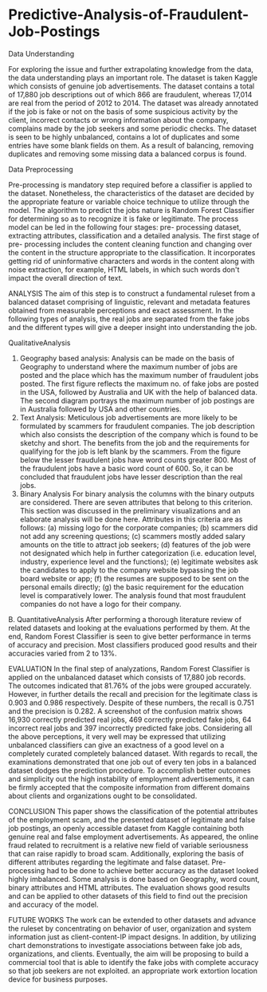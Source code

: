 # Predictive-Analysis-of-Fraudulent-Job-Postings

Data Understanding

For exploring the issue and further extrapolating knowledge from the data, the data understanding plays an important role. The dataset is taken Kaggle which consists of genuine job advertisements. The dataset contains a total of 17,880 job descriptions out of which 866 are fraudulent, whereas 17,014 are real from the period of 2012 to 2014. The dataset was already annotated if the job is fake or not on the basis of some suspicious activity by the client, incorrect contacts or wrong information about the company, complains made by the job seekers and some periodic checks. The dataset is seen to be highly unbalanced, contains a lot of duplicates and some entries have some blank fields on them. As a result of balancing, removing duplicates and removing some missing data a balanced corpus is found.

Data Preprocessing

Pre-processing is mandatory step required before a classifier is applied to the dataset. Nonetheless, the characteristics of the dataset are decided by the appropriate feature or variable choice technique to utilize through the model. The algorithm to predict the jobs nature is Random Forest Classifier for determining so as to recognize it is fake or legitimate. The process model can be led in the following four stages: pre- processing dataset, extracting attributes, classification and a detailed analysis. The first stage of pre- processing includes the content cleaning function and changing over the content in the structure appropriate to the classification. It incorporates getting rid of uninformative characters and words in the content along with noise extraction, for example, HTML labels, in which such words don't impact the overall direction of text.

ANALYSIS
The aim of this step is to construct a fundamental ruleset from a balanced dataset comprising of linguistic, relevant and metadata features obtained from measurable perceptions and exact assessment. In the following types of analysis, the real jobs are separated from the fake jobs and the different types will give a deeper insight into understanding the job.

QualitativeAnalysis
1. Geography based analysis:
Analysis can be made on the basis of Geography to understand where the maximum number of jobs are posted and the place which has the maximum number of fraudulent jobs posted. The first figure reflects the maximum no. of fake jobs are posted in the USA, followed by Australia and UK with the help of balanced data. The second diagram portrays the maximum number of job postings are in Australia followed by USA and other countries.
2. Text Analysis:
Meticulous job advertisements are more likely to be formulated by scammers for fraudulent companies. The job description which also consists the description of the company which is found to be sketchy and short. The benefits from the job and the requirements for qualifying for the job is left blank by the scammers. From the figure below the lesser fraudulent jobs have word counts greater 800. Most of the fraudulent jobs have a basic word count of 600. So, it can be concluded that fraudulent jobs have lesser description than the real jobs.
3. Binary Analysis
For binary analysis the columns with the binary outputs are considered. There are seven attributes that belong to this criterion. This section was discussed in the preliminary visualizations and an elaborate analysis will be done here. Attributes in this criteria are as follows: (a) missing logo for the corporate companies; (b) scammers did not add any screening questions; (c) scammers mostly added salary amounts on the title to attract job seekers; (d) features of the job were not designated which help in further categorization (i.e. education level, industry, experience level and the functions); (e) legitimate websites ask the candidates to apply to the company website bypassing the job board website or app; (f) the resumes are supposed to be sent on the personal emails directly; (g) the basic requirement for the education level is comparatively lower. The analysis found that most fraudulent companies do not have a logo for their company.

B. QuantitativeAnalysis
After performing a thorough literature review of related datasets and looking at the evaluations performed by them. At the end, Random Forest Classifier is seen to give better performance in terms of accuracy and precision. Most classifiers produced good results and their accuracies varied from 2 to 13%.

EVALUATION
In the final step of analyzations, Random Forest Classifier is applied on the unbalanced dataset which consists of 17,880 job records. The outcomes indicated that 81.76% of the jobs were grouped accurately. However, in further details the recall and precision for the legitimate class is 0.903 and 0.986 respectively. Despite of these numbers, the recall is 0.751 and the precision is 0.282. A screenshot of the confusion matrix shows 16,930 correctly predicted real jobs, 469 correctly predicted fake jobs, 64 incorrect real jobs and 397 incorrectly predicted fake jobs. Considering all the above perceptions, it very well may be expressed that utilizing unbalanced classifiers can give an exactness of a good level on a completely curated completely balanced dataset. With regards to recall, the examinations demonstrated that one job out of every ten jobs in a balanced dataset dodges the prediction procedure. To accomplish better outcomes and simplicity out the high instability of employment advertisements, it can be firmly accepted that the composite information from different domains about clients and organizations ought to be consolidated.

CONCLUSION
This paper shows the classification of the potential attributes of the employment scam, and the presented dataset of legitimate and false job postings, an openly accessible dataset from Kaggle containing both genuine real and false employment advertisements. As appeared, the online fraud related to recruitment is a relative new field of variable seriousness that can raise rapidly to broad scam. Additionally, exploring the basis of different attributes regarding the legitimate and false dataset. Pre-processing had to be done to achieve better accuracy as the dataset looked highly imbalanced. Some analysis is done based on Geography, word count, binary attributes and HTML attributes. The evaluation shows good results and can be applied to other datasets of this field to find out the precision and accuracy of the model.

FUTURE WORKS
The work can be extended to other datasets and advance the ruleset by concentrating on behavior of user, organization and system information just as client-content-IP impact designs. In addition, by utilizing chart demonstrations to investigate associations between fake job ads, organizations, and clients. Eventually, the aim will be proposing to build a commercial tool that is able to identify the fake jobs with complete accuracy so that job seekers are not exploited. an appropriate work extortion location device for business purposes.
